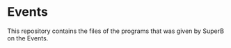 # Events
This repository contains the files of the programs that was given by SuperB on the Events.
